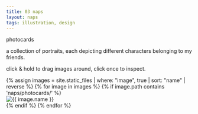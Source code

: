 ```yaml
---
title: 03 naps
layout: naps
tags: illustration, design
---
```


<div class="container">
    <div class="container-item header">
        <p class="naps-title">photocards</p>
        <p class="binary">a collection of portraits, each depicting different characters belonging to my friends.</p>
        <p class="binary">click & hold to drag images around, click once to inspect.</p>
    </div>
    <div class="container-item">
    </div>
</div>

<div class="post-gallery" id="clusterPlace-randomSort">
    {% assign images = site.static_files | where: "image", true | sort: "name" | reverse %}
    {% for image in images %}
        {% if image.path contains 'naps/photocards/' %}
            <div class="post-item naps">
                <img src="{{ image.path }}" alt="{{ image.name }}" class="movable clickable naps-img">
            </div>
        {% endif %}
    {% endfor %}
</div>